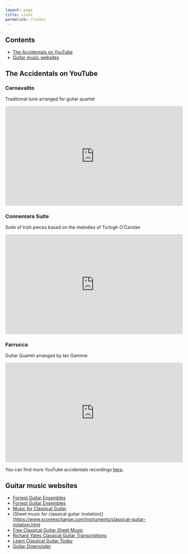 ```yaml
---
layout: page
title: Links
permalink: /links/
---
```


## Contents

* [The Accidentals on YouTube](#the-accidentals-on-you-tube)
* [Guitar music websites](#guitar-music-websites)

## The Accidentals on YouTube

### Carnavalito
Traditional tune arranged for guitar quartet

<iframe width="560" height="315" src="https://www.youtube.com/embed/SQ0gHTzEAWI" title="YouTube video player" frameborder="0" allow="accelerometer; autoplay; clipboard-write; encrypted-media; gyroscope; picture-in-picture" allowfullscreen></iframe>

### Connemara Suite
Suite of Irish pieces based on the melodies of Turlogh O'Carolan

<iframe width="560" height="315" src="https://www.youtube.com/embed/I9wJQjiPkvM" title="YouTube video player" frameborder="0" allow="accelerometer; autoplay; clipboard-write; encrypted-media; gyroscope; picture-in-picture" allowfullscreen></iframe>

### Farrucca
Guitar Quartet arranged by Ian Gammie

<iframe width="560" height="315" src="https://www.youtube.com/embed/vGIZf0IFRS4" title="YouTube video player" frameborder="0" allow="accelerometer; autoplay; clipboard-write; encrypted-media; gyroscope; picture-in-picture" allowfullscreen></iframe>

You can find more YouTube accidentals recordings [here](https://www.youtube.com/user/stevejnixon/videos).

## Guitar music websites

* [Forrest Guitar Ensembles](https://www.classical-guitar-school.com/)
* [Forrest Guitar Ensembles](http://www.forrestguitarensembles.co.uk/)
* [Music for Classical Guitar](https://guitarmusic.info/)
* [Sheet music for classical guitar (notation)](https://www.scoreexchange.com/instruments/classical-guitar-notation.html
* [Free Classical Guitar Sheet Music](https://www.delcamp.net/)
* [Richard Yates Classical Guitar Transcriptions](http://www.yatesguitar.com/)
* [Learn Classical Guitar Today](http://www.learn-classical-guitar-today.com/best-free-classical-guitar-sheet-music.html)
* [Guitar Downunder](https://guitardownunder.com)

